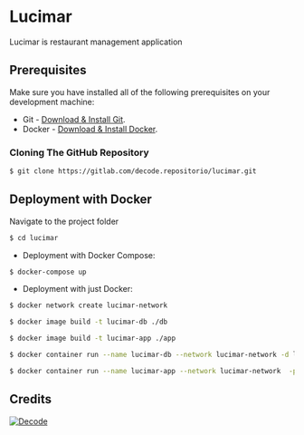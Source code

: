 # Lucimar

Lucimar is restaurant management application

## Prerequisites
Make sure you have installed all of the following prerequisites on your development machine:
* Git - [Download & Install Git](https://git-scm.com/downloads). 
* Docker - [Download & Install Docker](https://www.docker.com/products/docker-desktop).

### Cloning The GitHub Repository

```bash
$ git clone https://gitlab.com/decode.repositorio/lucimar.git
```

## Deployment with Docker

Navigate to the project folder

```bash
$ cd lucimar
```

* Deployment with Docker Compose:

```bash
$ docker-compose up
```

* Deployment with just Docker:

```bash
$ docker network create lucimar-network
```

```bash
$ docker image build -t lucimar-db ./db
```

```bash
$ docker image build -t lucimar-app ./app
```

```bash
$ docker container run --name lucimar-db --network lucimar-network -d lucimar-db
```

```bash
$ docker container run --name lucimar-app --network lucimar-network  -p 8080:8080 -d lucimar-app
```


## Credits


[![Decode](https://www.decode.pt/assets/Header/logo_decode_red.svg)](https://www.decode.pt)
